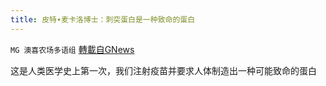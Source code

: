 ```yaml
---
title: 皮特∙麦卡洛博士：刺突蛋白是一种致命的蛋白
---
```

`MG 澳喜农场多语组` [轉載自GNews](https://gnews.org/zh-hans/1599802/)

这是人类医学史上第一次，我们注射疫苗并要求人体制造出一种可能致命的蛋白
